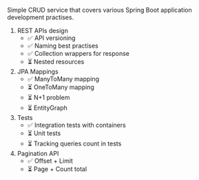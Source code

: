 Simple CRUD service that covers various Spring Boot application development practises.

1. REST APIs design
   - ✅ API versioning
   - ✅ Naming best practises
   - ✅ Collection wrappers for response
   - ⏳ Nested resources
2. JPA Mappings
   - ✅ ManyToMany mapping
   - ⏳ OneToMany mapping
   - ⏳ N+1 problem
   - ⏳ EntityGraph
3. Tests
   - ✅ Integration tests with containers
   - ⏳ Unit tests
   - ⏳ Tracking queries count in tests
4. Pagination API
   - ✅ Offset + Limit
   - ⏳ Page + Count total

